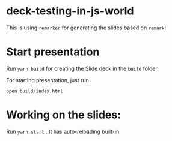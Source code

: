 # deck-testing-in-js-world

This is using `remarker` for generating the slides based on `remark`!

# Start presentation

Run `yarn build` for creating the Slide deck in the `build` folder.

For starting presentation, just run 

`open build/index.html` 

# Working on the slides:

Run `yarn start` . It has auto-reloading built-in.

